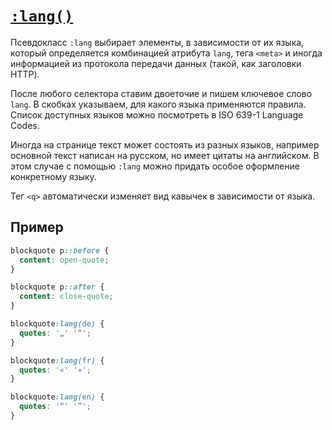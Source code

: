 # [`:lang()`](../index.md)

Псевдокласс `:lang` выбирает элементы, в зависимости от их языка, который определяется комбинацией атрибута `lang`, тега `<meta>` и иногда информацией из протокола передачи данных (такой, как заголовки HTTP).

После любого селектора ставим двоеточие и пишем ключевое слово `lang`. В скобках указываем, для какого языка применяются правила. Список доступных языков можно посмотреть в ISO 639-1 Language Codes.

Иногда на странице текст может состоять из разных языков, например основной текст написан на русском, но имеет цитаты на английском. В этом случае с помощью `:lang` можно придать особое оформление конкретному языку.

Тег `<q>` автоматически изменяет вид кавычек в зависимости от языка.

## Пример

```css
blockquote p::before {
  content: open-quote;
}

blockquote p::after {
  content: close-quote;
}

blockquote:lang(de) {
  quotes: '„' '“';
}

blockquote:lang(fr) {
  quotes: '«' '»';
}

blockquote:lang(en) {
  quotes: '“' '”';
}
```

